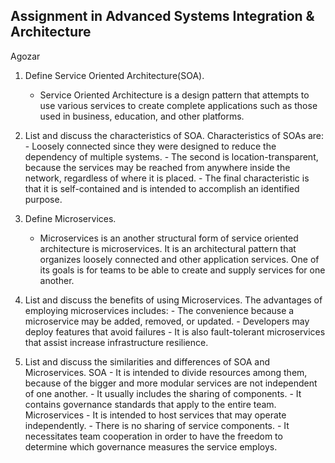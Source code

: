 ## Assignment in Advanced Systems Integration & Architecture
Agozar
1. Define Service Oriented Architecture(SOA).
	- Service Oriented Architecture is a design pattern that attempts to use various services to create complete applications such as those used in business, education, and other platforms.

2. List and discuss the characteristics of SOA.
	Characteristics of SOAs are:
		- Loosely connected since they were designed to reduce the dependency of multiple systems. 
		- The second is location-transparent, because the services may be reached from anywhere inside the network, regardless of where it is placed. 
		- The final characteristic is that it is self-contained and is intended to accomplish an identified purpose.

3. Define Microservices.
	- Microservices is an another structural form of service oriented architecture is microservices. It is an architectural pattern that organizes loosely connected and other application services. One of its goals is for teams to be able to create and supply services for one another.

4. List and discuss the benefits of using Microservices.
	The advantages of employing microservices includes:
		- The convenience because a microservice may be added, removed, or updated.
		- Developers may deploy features that avoid failures
		- It is also fault-tolerant microservices that assist increase infrastructure resilience. 

5. List and discuss the similarities and differences of SOA and Microservices.
	SOA
		- It is intended to divide resources among them, because of the bigger and more modular services are not independent of one another.
		- It usually includes the sharing of components.
		- It contains governance standards that apply to the entire team.
	Microservices
		- It is intended to host services that may operate independently.
		- There is no sharing of service components.
		- It necessitates team cooperation in order to have the freedom to determine which governance measures the service employs.